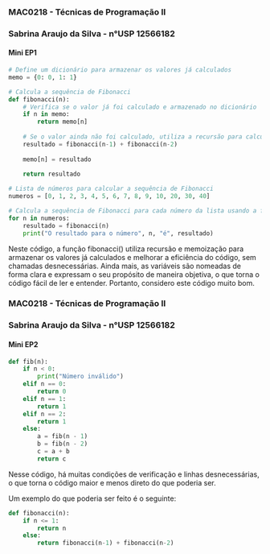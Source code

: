 ### MAC0218 - Técnicas de Programação II
### Sabrina Araujo da Silva - n°USP 12566182

#### Mini EP1

```python
# Define um dicionário para armazenar os valores já calculados
memo = {0: 0, 1: 1}

# Calcula a sequência de Fibonacci
def fibonacci(n):
    # Verifica se o valor já foi calculado e armazenado no dicionário
    if n in memo:
        return memo[n]
    
    # Se o valor ainda não foi calculado, utiliza a recursão para calcular
    resultado = fibonacci(n-1) + fibonacci(n-2)
    
    memo[n] = resultado
    
    return resultado

# Lista de números para calcular a sequência de Fibonacci
numeros = [0, 1, 2, 3, 4, 5, 6, 7, 8, 9, 10, 20, 30, 40]

# Calcula a sequência de Fibonacci para cada número da lista usando a função
for n in numeros:
    resultado = fibonacci(n)
    print("O resultado para o número", n, "é", resultado)
```

Neste código, a função fibonacci() utiliza recursão e memoização para armazenar os valores já calculados e melhorar a eficiência do código, sem chamadas desnecessárias. Ainda mais, as variáveis são nomeadas de forma clara e expressam o seu propósito de maneira objetiva, o que torna o código fácil de ler e entender. Portanto, considero este código muito bom.

### MAC0218 - Técnicas de Programação II
### Sabrina Araujo da Silva - n°USP 12566182

#### Mini EP2

```python
def fib(n):
    if n < 0:
        print("Número inválido")
    elif n == 0:
        return 0
    elif n == 1:
        return 1
    elif n == 2:
        return 1
    else:
        a = fib(n - 1)
        b = fib(n - 2)
        c = a + b
        return c
```

Nesse código, há muitas condições de verificação e linhas desnecessárias, o que torna o código maior e menos direto do que poderia ser.

Um exemplo do que poderia ser feito é o seguinte:
```python
def fibonacci(n):
    if n <= 1:
        return n
    else:
        return fibonacci(n-1) + fibonacci(n-2)
```
